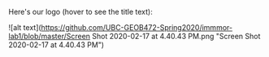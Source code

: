 Here's our logo (hover to see the title text):

![alt text](https://github.com/UBC-GEOB472-Spring2020/immmor-lab1/blob/master/Screen Shot 2020-02-17 at 4.40.43 PM.png "Screen Shot 2020-02-17 at 4.40.43 PM")
